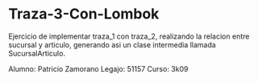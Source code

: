 # Traza-3-Con-Lombok
Ejercicio de implementar traza_1 con traza_2, realizando la relacion entre 
sucursal y articulo, generando asi un clase intermedia llamada SucursalArticulo.

Alumno: Patricio Zamorano
Legajo: 51157
Curso: 3k09
